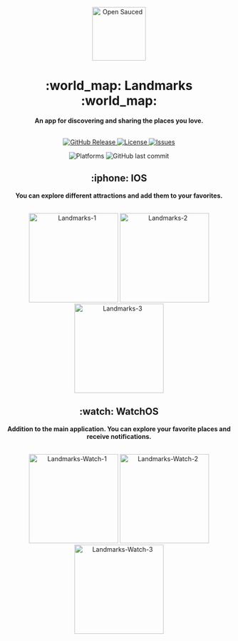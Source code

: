 <div align="center">
    <br />
    <img alt="Open Sauced" src="https://i.ibb.co/NnszWgz/landmark-app-icon-120x120.png" width="120px" />
    <h1>:world_map: Landmarks :world_map:</h1>
    <strong>An app for discovering and sharing the places you love.</strong>
</div>
<br>
<p align="center">
    <a href="https://github.com/north-earth/landmarks/releases">
        <img src="https://img.shields.io/github/v/release/north-earth/landmarks?color=blueviolet&include_prereleases&style=for-the-badge" alt="GitHub Release" />
    </a>
    <a href="https://github.com/North-Earth/Landmarks/blob/main/LICENSE">
        <img src="https://img.shields.io/github/license/North-Earth/Landmarks?color=blueviolet&style=for-the-badge" alt="License" />
    </a>
    <a href="https://github.com/North-Earth/Landmarks/issues">
        <img src="https://img.shields.io/bitbucket/issues/North-Earth/Landmarks?color=blueviolet&style=for-the-badge" alt="Issues" />
    </a>
</p>
<p align="center">
    <img src="https://img.shields.io/badge/platform-iOS%20%7C%20watchOS-blue?style=for-the-badge" alt="Platforms" />
    <img src="https://img.shields.io/github/last-commit/North-Earth/Landmarks?color=blue&style=for-the-badge" alt="GitHub last commit" />
</p>

<div align="center">
    <h2>:iphone: IOS</h2>
    <strong>You can explore different attractions and add them to your favorites.</strong>
</div>    
<br>
<p align="center">
  <img src="https://i.ibb.co/wLSYYSR/Landmarks-1.png" alt="Landmarks-1" border="0" width="200px">
  <img src="https://i.ibb.co/61jvxhW/Landmarks-2.png" alt="Landmarks-2" border="0" width="200px">
  <img src="https://i.ibb.co/QNBKSN5/Landmarks-3.png" alt="Landmarks-3" border="0" width="200px">
</p>
<div align="center">
    <h2> :watch: WatchOS</h2>
    <strong>Addition to the main application. You can explore your favorite places and receive notifications.</strong>
</div>    
<br>
<p align="center">
  <img src="https://i.ibb.co/R0N8dQz/Landmarks-Watch-1.png" alt="Landmarks-Watch-1" border="0" width="200px">
  <img src="https://i.ibb.co/7KrgS7B/Landmarks-Watch-2.png" alt="Landmarks-Watch-2" border="0" width="200px">
  <img src="https://i.ibb.co/L51BJQM/Landmarks-Watch-3.png" alt="Landmarks-Watch-3" border="0" width="200px">
</p>
